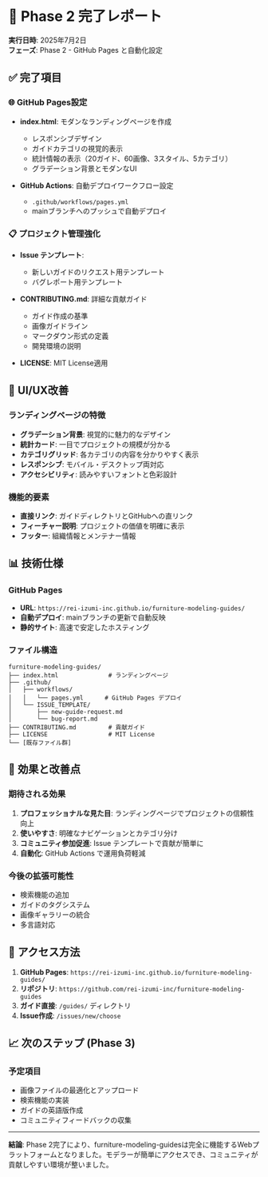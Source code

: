 # 🎉 Phase 2 完了レポート

**実行日時**: 2025年7月2日  
**フェーズ**: Phase 2 - GitHub Pages と自動化設定

## ✅ 完了項目

### 🌐 GitHub Pages設定

- **index.html**: モダンなランディングページを作成
  - レスポンシブデザイン
  - ガイドカテゴリの視覚的表示
  - 統計情報の表示（20ガイド、60画像、3スタイル、5カテゴリ）
  - グラデーション背景とモダンなUI
  
- **GitHub Actions**: 自動デプロイワークフロー設定
  - `.github/workflows/pages.yml`
  - mainブランチへのプッシュで自動デプロイ

### 📋 プロジェクト管理強化

- **Issue テンプレート**:
  - 新しいガイドのリクエスト用テンプレート
  - バグレポート用テンプレート
  
- **CONTRIBUTING.md**: 詳細な貢献ガイド
  - ガイド作成の基準
  - 画像ガイドライン
  - マークダウン形式の定義
  - 開発環境の説明

- **LICENSE**: MIT License適用

## 🎨 UI/UX改善

### ランディングページの特徴

- **グラデーション背景**: 視覚的に魅力的なデザイン
- **統計カード**: 一目でプロジェクトの規模が分かる
- **カテゴリグリッド**: 各カテゴリの内容を分かりやすく表示
- **レスポンシブ**: モバイル・デスクトップ両対応
- **アクセシビリティ**: 読みやすいフォントと色彩設計

### 機能的要素

- **直接リンク**: ガイドディレクトリとGitHubへの直リンク
- **フィーチャー説明**: プロジェクトの価値を明確に表示
- **フッター**: 組織情報とメンテナー情報

## 📊 技術仕様

### GitHub Pages

- **URL**: `https://rei-izumi-inc.github.io/furniture-modeling-guides/`
- **自動デプロイ**: mainブランチの更新で自動反映
- **静的サイト**: 高速で安定したホスティング

### ファイル構造

```
furniture-modeling-guides/
├── index.html              # ランディングページ
├── .github/
│   ├── workflows/
│   │   └── pages.yml      # GitHub Pages デプロイ
│   └── ISSUE_TEMPLATE/
│       ├── new-guide-request.md
│       └── bug-report.md
├── CONTRIBUTING.md         # 貢献ガイド
├── LICENSE                 # MIT License
└── [既存ファイル群]
```

## 🚀 効果と改善点

### 期待される効果

1. **プロフェッショナルな見た目**: ランディングページでプロジェクトの信頼性向上
2. **使いやすさ**: 明確なナビゲーションとカテゴリ分け
3. **コミュニティ参加促進**: Issue テンプレートで貢献が簡単に
4. **自動化**: GitHub Actions で運用負荷軽減

### 今後の拡張可能性

- 検索機能の追加
- ガイドのタグシステム
- 画像ギャラリーの統合
- 多言語対応

## 🔗 アクセス方法

1. **GitHub Pages**: `https://rei-izumi-inc.github.io/furniture-modeling-guides/`
2. **リポジトリ**: `https://github.com/rei-izumi-inc/furniture-modeling-guides`
3. **ガイド直接**: `/guides/` ディレクトリ
4. **Issue作成**: `/issues/new/choose`

## 📈 次のステップ (Phase 3)

### 予定項目

- 画像ファイルの最適化とアップロード
- 検索機能の実装
- ガイドの英語版作成
- コミュニティフィードバックの収集

---

**結論**: Phase 2完了により、furniture-modeling-guidesは完全に機能するWebプラットフォームとなりました。モデラーが簡単にアクセスでき、コミュニティが貢献しやすい環境が整いました。

